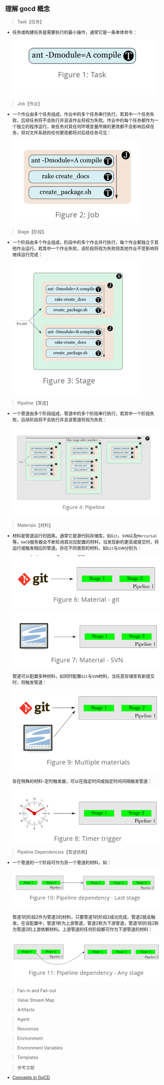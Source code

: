 ## 理解 gocd 概念

> Task【任务】

* 任务或构建任务是需要执行的最小操作，通常它是一条单体命令：
  
  ![](https://raw.githubusercontent.com/Garden12138/picbed-cloud/main/minikube/Snipaste_2023-04-11_16-25-16.png)

> Job【作业】

* 一个作业由多个任务组成，作业中的多个任务串行执行，若其中一个任务失败，后续任务将不会执行并且该作业将视为失败。作业中的每个任务都作为一个独立的程序运行，故任务对其任何环境变量所做的更改都不会影响后续任务，但对文件系统的任何更改都将对后续任务可见：
  
  ![](https://raw.githubusercontent.com/Garden12138/picbed-cloud/main/minikube/Snipaste_2023-04-11_16-59-55.png)  

> Stage【阶段】

* 一个阶段由多个作业组成，阶段中的多个作业并行执行，每个作业都独立于其他作业运行，若其中一个作业失败，该阶段将视为失败但其他作业不受影响将继续运行完成：

  ![](https://raw.githubusercontent.com/Garden12138/picbed-cloud/main/minikube/Snipaste_2023-04-11_17-02-54.png)

> Pipeline【管道】

* 一个管道由多个阶段组成，管道中的多个阶段串行执行，若其中一个阶段失败，后续阶段将不会执行并且该管道将视为失败：

  ![](https://raw.githubusercontent.com/Garden12138/picbed-cloud/main/minikube/Snipaste_2023-04-11_17-03-04.png) 

> Materials【材料】

* 材料是管道运行的因素。通常它是源代码存储库，如```Git```、```SVN```以及```Mercurial```等。```GoCD```服务器会不断轮询其对应配置的材料，当发现新的更高或提交时，将运行或触发相应的管道。存在不同类型的材料，如```Git```与```SVN```分别为：

  ![](https://raw.githubusercontent.com/Garden12138/picbed-cloud/main/minikube/Snipaste_2023-04-11_17-03-30.png)

  ![](https://raw.githubusercontent.com/Garden12138/picbed-cloud/main/minikube/Snipaste_2023-04-11_17-03-38.png)

  管道可以配置多种材料，如同时配置```Git```与```SVN```材料，当任意存储库有新提交时，将触发管道：

  ![](https://raw.githubusercontent.com/Garden12138/picbed-cloud/main/minikube/Snipaste_2023-04-11_17-07-33.png)

  存在特殊的材料-定时触发器，可以在指定时间或指定时间间隔触发管道：

  ![](https://raw.githubusercontent.com/Garden12138/picbed-cloud/main/minikube/Snipaste_2023-04-11_17-03-46.png)

> Pipeline Dependencies【管道依赖】

* 一个管道的一个阶段可作为另一个管道的材料，如：

  ![](https://raw.githubusercontent.com/Garden12138/picbed-cloud/main/minikube/Snipaste_2023-04-11_17-07-50.png)

  管道1的阶段2作为管道2的材料，只要管道1的阶段2成功完成，管道2就会触发。在该配置中，管道1称为上游管道，管道2称为下游管道，管道1的阶段2称为管道2的上游依赖材料。上游管道的任何阶段都可作为下游管道的材料：

  ![](https://raw.githubusercontent.com/Garden12138/picbed-cloud/main/minikube/Snipaste_2023-04-11_17-08-02.png)  

> Fan-in and Fan-out

> Value Stream Map

> Artifacts

> Agent

> Resources

> Environment

> Environment Variables

> Templates

> 参考文献

* [Concepts in GoCD](https://docs.gocd.org/current/introduction/concepts_in_go.html)